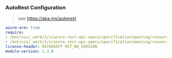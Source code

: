 ### AutoRest Configuration

> see https://aka.ms/autorest

``` yaml
azure-arm: true
require:
- /mnt/vss/_work/1/s/azure-rest-api-specs/specification/peering/resource-manager/readme.md
- /mnt/vss/_work/1/s/azure-rest-api-specs/specification/peering/resource-manager/readme.go.md
license-header: MICROSOFT_MIT_NO_VERSION
module-version: 1.3.0

```
